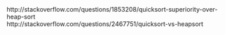 <div>http://stackoverflow.com/questions/1853208/quicksort-superiority-over-heap-sort</div><div>http://stackoverflow.com/questions/2467751/quicksort-vs-heapsort</div>